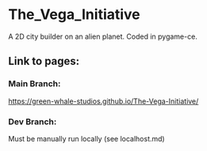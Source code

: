 # The_Vega_Initiative

A 2D city builder on an alien planet. Coded in pygame-ce.

## Link to pages:

### Main Branch:

https://green-whale-studios.github.io/The-Vega-Initiative/

### Dev Branch:

Must be manually run locally (see localhost.md)

